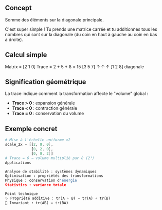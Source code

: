 ## Concept
Somme des éléments sur la diagonale principale.

C'est super simple ! Tu prends une matrice carrée et tu additionnes tous les nombres qui sont sur la diagonale (du coin en haut à gauche au coin en bas à droite).

## Calcul simple
Matrix = [2  1  0]    Trace = 2 + 5 + 8 = 15
		[3  5  7]            ↑   ↑   ↑
		[1  2  8]        	 diagonale

## Signification géométrique
La trace indique comment la transformation affecte le "volume" global :
- **Trace > 0** : expansion générale
- **Trace < 0** : contraction générale
- **Trace = 0** : conservation du volume

## Exemple concret
```python
# Mise à l'échelle uniforme ×2
scale_2x = [[2, 0, 0],
            [0, 2, 0],
            [0, 0, 2]]
# Trace = 6 → volume multiplié par 8 (2³)
Applications

Analyse de stabilité : systèmes dynamiques
Optimisation : propriétés des transformations
Physique : conservation d'énergie
Statistics : variance totale

Point technique
✨ Propriété additive : tr(A + B) = tr(A) + tr(B)
🔢 Invariant : tr(AB) = tr(BA)
